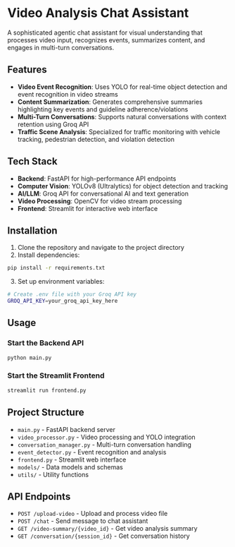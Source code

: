 # Video Analysis Chat Assistant

A sophisticated agentic chat assistant for visual understanding that processes video input, recognizes events, summarizes content, and engages in multi-turn conversations.

## Features

- **Video Event Recognition**: Uses YOLO for real-time object detection and event recognition in video streams
- **Content Summarization**: Generates comprehensive summaries highlighting key events and guideline adherence/violations
- **Multi-Turn Conversations**: Supports natural conversations with context retention using Groq API
- **Traffic Scene Analysis**: Specialized for traffic monitoring with vehicle tracking, pedestrian detection, and violation detection

## Tech Stack

- **Backend**: FastAPI for high-performance API endpoints
- **Computer Vision**: YOLOv8 (Ultralytics) for object detection and tracking
- **AI/LLM**: Groq API for conversational AI and text generation
- **Video Processing**: OpenCV for video stream processing
- **Frontend**: Streamlit for interactive web interface

## Installation

1. Clone the repository and navigate to the project directory
2. Install dependencies:
```bash
pip install -r requirements.txt
```

3. Set up environment variables:
```bash
# Create .env file with your Groq API key
GROQ_API_KEY=your_groq_api_key_here
```

## Usage

### Start the Backend API
```bash
python main.py
```

### Start the Streamlit Frontend
```bash
streamlit run frontend.py
```

## Project Structure

- `main.py` - FastAPI backend server
- `video_processor.py` - Video processing and YOLO integration
- `conversation_manager.py` - Multi-turn conversation handling
- `event_detector.py` - Event recognition and analysis
- `frontend.py` - Streamlit web interface
- `models/` - Data models and schemas
- `utils/` - Utility functions

## API Endpoints

- `POST /upload-video` - Upload and process video file
- `POST /chat` - Send message to chat assistant
- `GET /video-summary/{video_id}` - Get video analysis summary
- `GET /conversation/{session_id}` - Get conversation history
